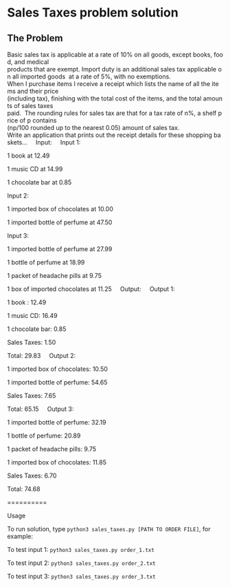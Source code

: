 # Sales Taxes problem solution

The Problem
---

Basic sales tax is applicable at a rate of 10% on all goods, except books, food, and medical 
products that are exempt. Import duty is an additional sales tax applicable on all imported goods 
at a rate of 5%, with no exemptions. 
  
When I purchase items I receive a receipt which lists the name of all the items and their price 
(including tax), finishing with the total cost of the items, and the total amounts of sales taxes 
paid.  The rounding rules for sales tax are that for a tax rate of n%, a shelf price of p contains 
(np/100 rounded up to the nearest 0.05) amount of sales tax. 
  
Write an application that prints out the receipt details for these shopping baskets... 
  
Input: 
  
Input 1: 

1 book at 12.49 

1 music CD at 14.99 

1 chocolate bar at 0.85 
  

Input 2: 

1 imported box of chocolates at 10.00 

1 imported bottle of perfume at 47.50 
  

Input 3: 

1 imported bottle of perfume at 27.99 

1 bottle of perfume at 18.99 

1 packet of headache pills at 9.75 

1 box of imported chocolates at 11.25 
  
Output: 
  
Output 1: 

1 book : 12.49 

1 music CD: 16.49 

1 chocolate bar: 0.85 

Sales Taxes: 1.50 

Total: 29.83 
  
Output 2: 

1 imported box of chocolates: 10.50 

1 imported bottle of perfume: 54.65 

Sales Taxes: 7.65 

Total: 65.15 
  
Output 3: 

1 imported bottle of perfume: 32.19 

1 bottle of perfume: 20.89 

1 packet of headache pills: 9.75 

1 imported box of chocolates: 11.85 

Sales Taxes: 6.70 

Total: 74.68 

========== 




Usage


To run solution, type ```python3 sales_taxes.py [PATH TO ORDER FILE]```, for example:

To test input 1: ```python3 sales_taxes.py order_1.txt```

To test input 2: ```python3 sales_taxes.py order_2.txt```

To test input 3: ```python3 sales_taxes.py order_3.txt```
